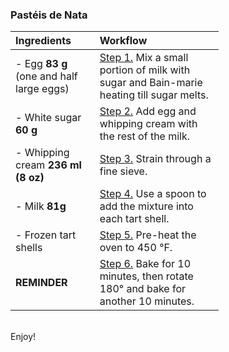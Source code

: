 ### Pastéis de Nata

<table style="width: 66%; border-collapse: collapse; text-align: left;">
<thead>
  <tr>
    <th>Ingredients</th>
    <th>Workflow</th>
  </tr>
</thead>
<tbody>
  <tr>
    <td>- Egg <b>83 g</b> <br>(one and half large eggs)</td>
    <td><u>Step 1.</u> Mix a small portion of milk with sugar and Bain-marie heating till sugar melts.</td>
  </tr>
  <tr>
    <td>- White sugar <b>60 g</b></td>
    <td><u>Step 2.</u> Add egg and whipping cream with the rest of the milk.</td>
  </tr>
  <tr>
    <td>- Whipping cream <b>236 ml (8 oz)</b></td>
    <td><u>Step 3.</u> Strain through a fine sieve.</td>
  </tr>
  <tr>
    <td>- Milk <b>81g</b></td>
    <td><u>Step 4.</u> Use a spoon to add the mixture into each tart shell.</td>
  </tr>
  <tr>
    <td>- Frozen tart shells</td>
    <td><u>Step 5.</u> Pre-heat the oven to 450 °F.</td>
  </tr>
  <tr>
    <td><span class="dashed-popover" data-toggle="popover" data-placement="top" title="The weights above have to be precise!"><b>REMINDER</b></span></td>
    <td><u>Step 6.</u> Bake for 10 minutes, then rotate 180° and bake for another 10 minutes.</td>
  </tr>
</tbody>
</table>
<br>
Enjoy!
